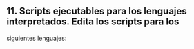 ## 11. Scripts ejecutables para los lenguajes interpretados. Edita los scripts para los
siguientes lenguajes:
